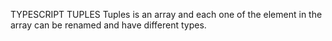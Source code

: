 TYPESCRIPT TUPLES
Tuples is an array and each one of the element in the array can be renamed and have different types.